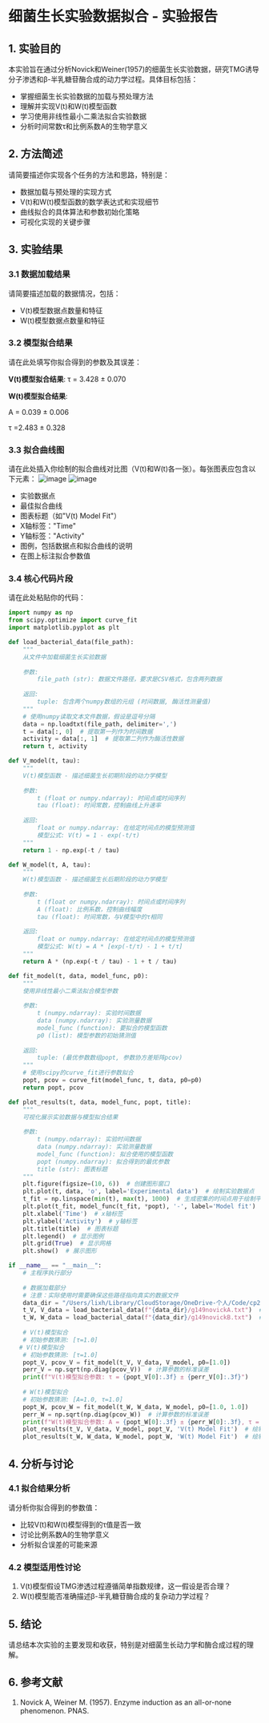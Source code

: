 # 细菌生长实验数据拟合 - 实验报告

## 1. 实验目的

本实验旨在通过分析Novick和Weiner(1957)的细菌生长实验数据，研究TMG诱导分子渗透和β-半乳糖苷酶合成的动力学过程。具体目标包括：

- 掌握细菌生长实验数据的加载与预处理方法
- 理解并实现V(t)和W(t)模型函数
- 学习使用非线性最小二乘法拟合实验数据
- 分析时间常数τ和比例系数A的生物学意义

## 2. 方法简述

请简要描述你实现各个任务的方法和思路，特别是：

- 数据加载与预处理的实现方式
- V(t)和W(t)模型函数的数学表达式和实现细节
- 曲线拟合的具体算法和参数初始化策略
- 可视化实现的关键步骤

## 3. 实验结果

### 3.1 数据加载结果

请简要描述加载的数据情况，包括：
- V(t)模型数据点数量和特征
- W(t)模型数据点数量和特征

### 3.2 模型拟合结果

请在此处填写你拟合得到的参数及其误差：

**V(t)模型拟合结果**:
τ =  3.428 ± 0.070

**W(t)模型拟合结果**:

A = 0.039 ± 0.006

τ =2.483 ± 0.328


### 3.3 拟合曲线图

请在此处插入你绘制的拟合曲线对比图（V(t)和W(t)各一张）。每张图表应包含以下元素：
![image](https://github.com/user-attachments/assets/23061887-ed87-4a1b-885d-50cbe2368ab0)
![image](https://github.com/user-attachments/assets/73dbf50f-566b-46fb-aa8b-2c45cdbad7d6)

- 实验数据点
- 最佳拟合曲线
- 图表标题（如"V(t) Model Fit"）
- X轴标签："Time"
- Y轴标签："Activity"
- 图例，包括数据点和拟合曲线的说明
- 在图上标注拟合参数值

### 3.4 核心代码片段

请在此处粘贴你的代码：

```python
import numpy as np
from scipy.optimize import curve_fit
import matplotlib.pyplot as plt

def load_bacterial_data(file_path):
    """
    从文件中加载细菌生长实验数据
    
    参数:
        file_path (str): 数据文件路径，要求是CSV格式，包含两列数据
        
    返回:
        tuple: 包含两个numpy数组的元组 (时间数据, 酶活性测量值)
    """
    # 使用numpy读取文本文件数据，假设是逗号分隔
    data = np.loadtxt(file_path, delimiter=',')
    t = data[:, 0]  # 提取第一列作为时间数据
    activity = data[:, 1]  # 提取第二列作为酶活性数据
    return t, activity

def V_model(t, tau):
    """
    V(t)模型函数 - 描述细菌生长初期阶段的动力学模型
    
    参数:
        t (float or numpy.ndarray): 时间点或时间序列
        tau (float): 时间常数，控制曲线上升速率
        
    返回:
        float or numpy.ndarray: 在给定时间点的模型预测值
        模型公式: V(t) = 1 - exp(-t/τ)
    """
    return 1 - np.exp(-t / tau)

def W_model(t, A, tau):
    """
    W(t)模型函数 - 描述细菌生长后期阶段的动力学模型
    
    参数:
        t (float or numpy.ndarray): 时间点或时间序列
        A (float): 比例系数，控制曲线幅度
        tau (float): 时间常数，与V模型中的τ相同
        
    返回:
        float or numpy.ndarray: 在给定时间点的模型预测值
        模型公式: W(t) = A * [exp(-t/τ) - 1 + t/τ]
    """
    return A * (np.exp(-t / tau) - 1 + t / tau)

def fit_model(t, data, model_func, p0):
    """
    使用非线性最小二乘法拟合模型参数
    
    参数:
        t (numpy.ndarray): 实验时间数据
        data (numpy.ndarray): 实验测量数据
        model_func (function): 要拟合的模型函数
        p0 (list): 模型参数的初始猜测值
        
    返回:
        tuple: (最优参数数组popt, 参数协方差矩阵pcov)
    """
    # 使用scipy的curve_fit进行参数拟合
    popt, pcov = curve_fit(model_func, t, data, p0=p0)
    return popt, pcov

def plot_results(t, data, model_func, popt, title):
    """
    可视化展示实验数据与模型拟合结果
    
    参数:
        t (numpy.ndarray): 实验时间数据
        data (numpy.ndarray): 实验测量数据
        model_func (function): 拟合使用的模型函数
        popt (numpy.ndarray): 拟合得到的最优参数
        title (str): 图表标题
    """
    plt.figure(figsize=(10, 6))  # 创建图形窗口
    plt.plot(t, data, 'o', label='Experimental data')  # 绘制实验数据点
    t_fit = np.linspace(min(t), max(t), 1000)  # 生成密集的时间点用于绘制平滑曲线
    plt.plot(t_fit, model_func(t_fit, *popt), '-', label='Model fit')  # 绘制拟合曲线
    plt.xlabel('Time')  # x轴标签
    plt.ylabel('Activity')  # y轴标签
    plt.title(title)  # 图表标题
    plt.legend()  # 显示图例
    plt.grid(True)  # 显示网格
    plt.show()  # 展示图形

if __name__ == "__main__":
    # 主程序执行部分
    
    # 数据加载部分
    # 注意：实际使用时需要确保这些路径指向真实的数据文件
    data_dir = "/Users/lixh/Library/CloudStorage/OneDrive-个人/Code/cp2025-InterpolateFit/细菌生长实验数据拟合"
    t_V, V_data = load_bacterial_data(f"{data_dir}/g149novickA.txt")  # 加载V模型数据
    t_W, W_data = load_bacterial_data(f"{data_dir}/g149novickB.txt")  # 加载W模型数据
    
    # V(t)模型拟合
    # 初始参数猜测: [τ=1.0]
   # V(t)模型拟合
    # 初始参数猜测: [τ=1.0]
    popt_V, pcov_V = fit_model(t_V, V_data, V_model, p0=[1.0])
    perr_V = np.sqrt(np.diag(pcov_V))  # 计算参数的标准误差
    print(f"V(t)模型拟合参数: τ = {popt_V[0]:.3f} ± {perr_V[0]:.3f}") 
    
    # W(t)模型拟合
    # 初始参数猜测: [A=1.0, τ=1.0]
    popt_W, pcov_W = fit_model(t_W, W_data, W_model, p0=[1.0, 1.0])
    perr_W = np.sqrt(np.diag(pcov_W))  # 计算参数的标准误差
    print(f"W(t)模型拟合参数: A = {popt_W[0]:.3f} ± {perr_W[0]:.3f}, τ = {popt_W[1]:.3f} ± {perr_W[1]:.3f}")    # 结果可视化
    plot_results(t_V, V_data, V_model, popt_V, 'V(t) Model Fit')  # 绘制V模型拟合结果
    plot_results(t_W, W_data, W_model, popt_W, 'W(t) Model Fit')  # 绘制W模型拟合结果
```
## 4. 分析与讨论
### 4.1 拟合结果分析
请分析你拟合得到的参数值：

- 比较V(t)和W(t)模型得到的τ值是否一致
- 讨论比例系数A的生物学意义
- 分析拟合误差的可能来源

### 4.2 模型适用性讨论
1. V(t)模型假设TMG渗透过程遵循简单指数规律，这一假设是否合理？
2. W(t)模型能否准确描述β-半乳糖苷酶合成的复杂动力学过程？

## 5. 结论
请总结本次实验的主要发现和收获，特别是对细菌生长动力学和酶合成过程的理解。

## 6. 参考文献
1. Novick A, Weiner M. (1957). Enzyme induction as an all-or-none phenomenon. PNAS.
